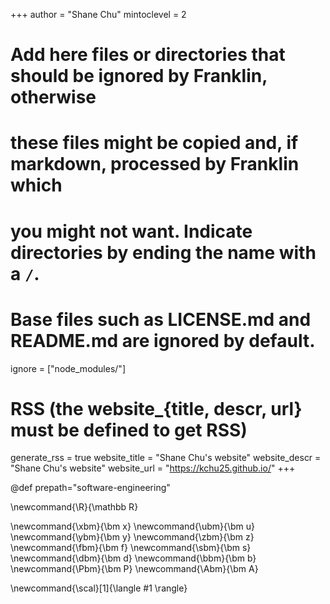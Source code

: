 <!--
Add here global page variables to use throughout your website.
-->
+++
author = "Shane Chu"
mintoclevel = 2

# Add here files or directories that should be ignored by Franklin, otherwise
# these files might be copied and, if markdown, processed by Franklin which
# you might not want. Indicate directories by ending the name with a `/`.
# Base files such as LICENSE.md and README.md are ignored by default.
ignore = ["node_modules/"]

# RSS (the website_{title, descr, url} must be defined to get RSS)
generate_rss = true
website_title = "Shane Chu's website"
website_descr = "Shane Chu's website"
website_url   = "https://kchu25.github.io/"
+++

@def prepath="software-engineering"
<!-- @def div_content = "container" -->

<!--
Add here global latex commands to use throughout your pages.
-->
\newcommand{\R}{\mathbb R}

\newcommand{\xbm}{\bm x}
\newcommand{\ubm}{\bm u}
\newcommand{\ybm}{\bm y}
\newcommand{\zbm}{\bm z}
\newcommand{\fbm}{\bm f}
\newcommand{\sbm}{\bm s}
\newcommand{\dbm}{\bm d}
\newcommand{\bbm}{\bm b}
\newcommand{\Pbm}{\bm P}
\newcommand{\Abm}{\bm A}

\newcommand{\scal}[1]{\langle #1 \rangle}
